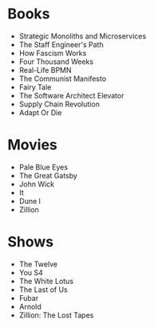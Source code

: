 # Books

- Strategic Monoliths and Microservices
- The Staff Engineer's Path
- How Fascism Works
- Four Thousand Weeks
- Real-Life BPMN
- The Communist Manifesto
- Fairy Tale
- The Software Architect Elevator
- Supply Chain Revolution
- Adapt Or Die

# Movies

- Pale Blue Eyes
- The Great Gatsby
- John Wick
- It
- Dune I
- Zillion

# Shows

- The Twelve
- You S4
- The White Lotus
- The Last of Us
- Fubar
- Arnold
- Zillion: The Lost Tapes
